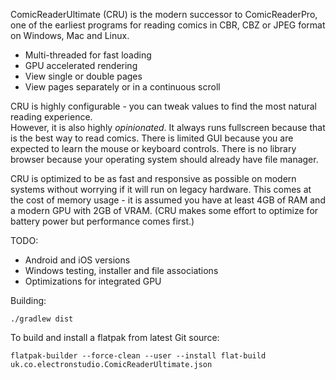 ComicReaderUltimate (CRU) is the modern successor to ComicReaderPro, one of the earliest programs for reading comics in CBR, CBZ or JPEG format on Windows, Mac and Linux.

* Multi-threaded for fast loading
* GPU accelerated rendering
* View single or double pages
* View pages separately or in a continuous scroll

CRU is highly configurable - you can tweak values to find the most natural reading experience.  
However, it is also highly *opinionated*.  It always runs fullscreen because that is the best 
way to read comics.  There is limited GUI because you are expected to learn the mouse or 
keyboard controls.  There is no library browser because your operating system should already 
have file manager.

CRU is optimized to be as fast and responsive as possible on modern systems without worrying if it will run on legacy hardware.
This comes at the cost of memory usage - it is assumed you have at least 4GB of RAM and a modern GPU with 2GB of VRAM.
(CRU makes some effort to optimize for battery power but performance comes first.)  

TODO:
* Android and iOS versions
* Windows testing, installer and file associations
* Optimizations for integrated GPU

Building:

    ./gradlew dist

To build and install a flatpak from latest Git source:

    flatpak-builder --force-clean --user --install flat-build uk.co.electronstudio.ComicReaderUltimate.json